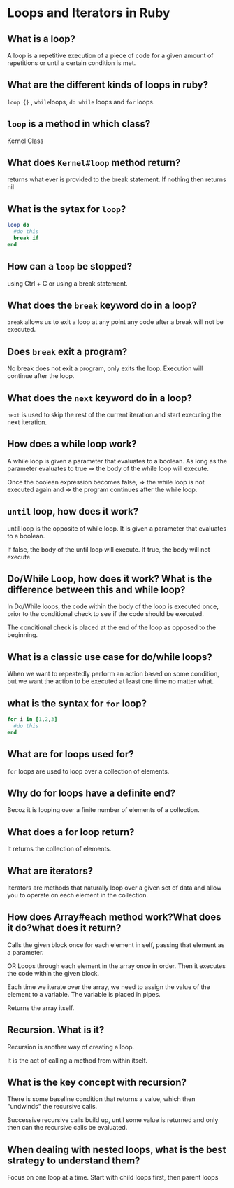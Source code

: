 # Loops and Iterators in Ruby

## What is a loop?

A loop is a repetitive execution of a piece of code for a given amount of repetitions or until a certain condition is met.

## What are the different kinds of loops in ruby?

`loop {}` , `while`loops, `do while` loops and `for` loops.

## `loop` is a method in which class?

Kernel Class

## What does `Kernel#loop` method return?

returns what ever is provided to the break statement. If nothing then returns nil

## What is the sytax for `loop`?

```ruby
loop do
  #do this
  break if 
end
```

## How can a `loop` be stopped?

using Ctrl + C or using a break statement.

## What does the `break` keyword do in a loop?

`break` allows us to exit a loop at any point
any code after a break will not be executed.

## Does `break` exit a program?

No break does not exit a program, only exits the loop.
Execution will continue after the loop.

## What does the `next` keyword do in a loop?

`next`  is used to skip the rest of the current iteration
and start executing the next iteration.

## How does a while loop work?

A while loop is given a parameter that evaluates to a boolean.
As long as the parameter evaluates to true => the body of the while loop will execute. 

Once the boolean expression becomes false, 
=> the while loop is not executed again and 
=> the program continues after the while loop.

## `until` loop, how does it work?

until loop is the opposite of while loop.
It is given a parameter that evaluates to a boolean. 

If false, the body of the until loop will execute.
If true, the body will not execute.

## Do/While Loop, how does it work? What is the difference between this and while loop?

In Do/While loops, the code within the body of the loop is executed once, prior to the conditional check to see if the code should be executed.

The conditional check is placed at the end of the loop as opposed to the beginning.

## What is a classic use case for do/while loops?

When we want to repeatedly perform an action based on some condition, but we want the action to be executed at least one time no matter what.

## what is the syntax for `for` loop?

```ruby
for i in [1,2,3]
  #do this
end
```
## What are for loops used for?

`for` loops are used to loop over a collection of elements.

## Why do for loops have a definite end?

Becoz it is looping over a finite number of elements of a collection.

## What does a for loop return?

It returns the collection of elements.

## What are iterators?

Iterators are methods that naturally loop over a given set of data and allow you to operate on each element in the collection.

## How does Array#each method work?What does it do?what does it return?

Calls the given block once for each element in self, passing that element as a parameter. 

OR Loops through each element in the array once in order. Then it executes the code within the given block.

Each time we iterate over the array, we need to assign the value of the element to a variable. The variable is placed in pipes. 

Returns the array itself.

## Recursion. What is it?

Recursion is another way of creating a loop.

It is the act of calling a method from within itself.

## What is the key concept with recursion?

There is some baseline condition that returns a value, which then "undwinds" the recursive calls. 

Successive recursive calls build up, until some value is returned and only then can the recursive calls be evaluated.

## When dealing with nested loops, what is the best strategy to understand them?

Focus on one loop at a time.
Start with child loops first, then parent loops